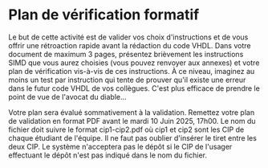 # Plan de vérification formatif

Le but de cette activité est de valider vos choix d'instructions et de vous offrir une rétroaction rapide avant la
rédaction du code VHDL. Dans votre document de maximum 3 pages, présentez brièvement les instructions
SIMD que vous aurez choisies (vous pouvez renvoyer aux annexes) et votre plan de vérification vis-à-vis de
ces instructions. À ce niveau, imaginez au moins un test par instruction qui tente de prouver qu'il existe une
erreur dans le futur code VHDL de vos collègues. C'est plus efficace de prendre le point de vue de l'avocat
du diable...

Votre plan sera évalué sommativement à la validation.
Remettez votre plan de validation en format PDF avant le mardi 10 Juin 2025, 17h00. Le nom du fichier
doit suivre le format cip1-cip2.pdf où cip1 et cip2 sont les CIP de chaque étudiant de l'équipe. Il ne faut
pas oublier d'insérer le tiret entre les deux CIP. Le système n'acceptera pas le dépôt si le CIP de l'usager
effectuant le dépôt n'est pas indiqué dans le nom du fichier.
